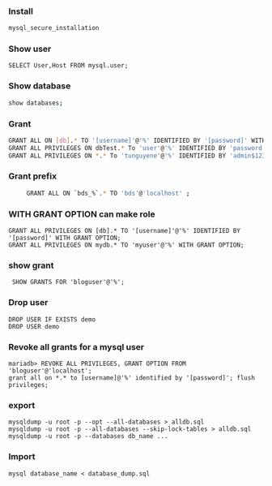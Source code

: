 ### Install
 
```bash
mysql_secure_installation
```

### Show user
	SELECT User,Host FROM mysql.user;
### Show database

```sh
show databases;
```

### Grant

```sh
GRANT ALL ON [db].* TO '[username]'@'%' IDENTIFIED BY '[password]' WITH GRANT OPTION;
GRANT ALL PRIVILEGES ON dbTest.* To 'user'@'%' IDENTIFIED BY 'password';
GRANT ALL PRIVILEGES ON *.* To 'tunguyene'@'%' IDENTIFIED BY 'admin$123';
```

### Grant prefix
```sh
	 GRANT ALL ON `bds_%`.* TO 'bds'@'localhost' ;
```

### WITH GRANT OPTION can make role
	GRANT ALL PRIVILEGES ON [db].* TO '[username]'@'%' IDENTIFIED BY '[password]' WITH GRANT OPTION;
	GRANT ALL PRIVILEGES ON mydb.* TO 'myuser'@'%' WITH GRANT OPTION;

### show grant
	 SHOW GRANTS FOR 'bloguser'@'%';

### Drop user
 	DROP USER IF EXISTS demo
 	DROP USER demo


### Revoke all grants for a mysql user
	mariadb> REVOKE ALL PRIVILEGES, GRANT OPTION FROM 'bloguser'@'localhost';
	grant all on *.* to [username]@'%' identified by '[password]'; flush privileges;

### export
	mysqldump -u root -p --opt --all-databases > alldb.sql
	mysqldump -u root -p --all-databases --skip-lock-tables > alldb.sql
	mysqldump -u root -p --databases db_name ...


### Import
	mysql database_name < database_dump.sql


	